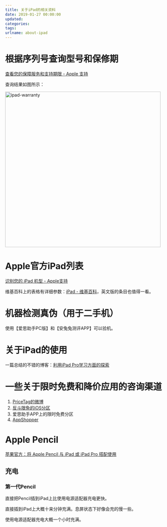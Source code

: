 ```yaml
---
title: 关于iPad的相关资料
date: 2019-01-27 00:00:00
updated:
categories:
tags:
urlname: about-ipad
---
```


# 根据序列号查询型号和保修期

[查看您的保障服务和支持期限 - Apple 支持](https://checkcoverage.apple.com/cn/zh/)

查询结果如图所示：

<img src="ipad-warranty.png" alt="ipad-warranty" width="500">

# Apple官方iPad列表

[识别您的 iPad 机型 - Apple支持](https://support.apple.com/zh-cn/HT201471#ipad)

维基百科上的表格有详细参数：[iPad - 维基百科](https://zh.wikipedia.org/wiki/IPad)，英文版的条目也值得一看。



# 机器检测真伪（用于二手机）

使用【爱思助手PC版】和【安兔兔测评APP】可以验机。

# 关于iPad的使用

一篇总结的不错的博客：[利用iPad Pro学习方面的探索](http://frankorz.com/2016/09/29/iPad-Pro%20study/)

# 一些关于限时免费和降价应用的咨询渠道

1. [PriceTag的微博](https://www.weibo.com/ptalert)
2. [反斗限免的iOS分区](http://free.apprcn.com/category/ios/)
3. 爱思助手APP上的限时免费分区
4. [AppShopper](http://appshopper.com/)

# Apple Pencil

[苹果官方：将 Apple Pencil 与 iPad 或 iPad Pro 搭配使用](https://support.apple.com/zh-cn/HT205236)

## 充电

### 第一代Pencil

直接把Pencil插到iPad上比使用电源适配器充电更快。

直接插到iPad上大概十来分钟充满。息屏状态下好像会充的慢一些。

使用电源适配器充电大概一个小时充满。